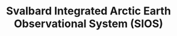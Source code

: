 ---
description: 'An international observing system for long-term measurements in and
  around the Norwegian archipelago of Svalbard addressing Earth System Science questions '
notes: Focused specifically on Svalbard region
shortname: sios
thumbnail_url: https://sios-svalbard.org/system/files/common/Logo-SIOS-ORIGINAL-rgb-simple_trimmed_small.png
timestamp: Fri, 11 Feb 2022 14:18:25 GMT
title: Svalbard Integrated Arctic Earth Observational System (SIOS)
uuid: 7f6d1321-9f19-47ab-83c7-ee6b9ad41a01
website_link: https://sios-svalbard.org/
---